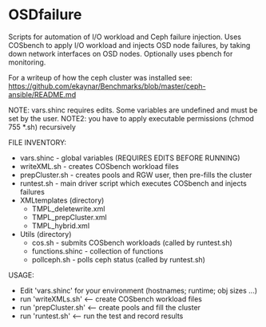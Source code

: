 # OSDfailure
Scripts for automation of I/O workload and Ceph failure injection.
Uses COSbench to apply I/O workload and injects OSD node failures, by taking down
network interfaces on OSD nodes.
Optionally uses pbench for monitoring.

For a writeup of how the ceph cluster was installed see:
 https://github.com/ekaynar/Benchmarks/blob/master/ceph-ansible/README.md

NOTE: vars.shinc requires edits. Some variables are undefined and must be set by the user.
NOTE2: you have to apply executable permissions (chmod 755 *.sh) recursively

FILE INVENTORY:
* vars.shinc - global variables (REQUIRES EDITS BEFORE RUNNING)
* writeXML.sh - creates COSbench workload files
* prepCluster.sh - creates pools and RGW user, then pre-fills the cluster
* runtest.sh - main driver script which executes COSbench and injects failures
* XMLtemplates (directory)
  * TMPL_deletewrite.xml
  * TMPL_prepCluster.xml
  * TMPL_hybrid.xml
* Utils (directory)
  * cos.sh - submits COSbench workloads (called by runtest.sh)
  * functions.shinc - collection of functions
  * pollceph.sh - polls ceph status (called by runtest.sh)


USAGE:
* Edit 'vars.shinc' for your environment (hostnames; runtime; obj sizes ...)
* run 'writeXMLs.sh'    <-- create COSbench workload files
* run 'prepCluster.sh'    <-- create pools and fill the cluster
* run 'runtest.sh'    <-- run the test and record results
